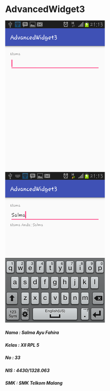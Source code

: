 # AdvancedWidget3

![GitHub SC1](https://github.com/salmaayuf/AdvancedWidget3/blob/master/1_AdvancedWidget3_SalmaAyu.png)
![GitHub SC2](https://github.com/salmaayuf/AdvancedWidget3/blob/master/2_AdvancedWidget3_SalmaAyu.png)

##### Nama  : Salma Ayu Fahira
##### Kelas : XII RPL 5
##### No    : 33
##### NIS   : 4430/1328.063
##### SMK   : SMK Telkom Malang
